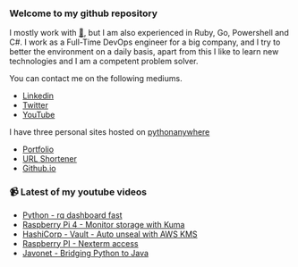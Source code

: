 ### Welcome to my github repository

I mostly work with [:snake:](https://www.python.org/), but I am also experienced in Ruby, Go, Powershell and C#. I work as a Full-Time DevOps engineer for a big company, and I try to better the environment on a daily basis, apart from this I like to learn new technologies and I am a competent problem solver.

You can contact me on the following mediums.
- [Linkedin](https://www.linkedin.com/in/r3ap3rpy)
- [Twitter](https://twitter.com/r3ap3rpy)
- [YouTube](https://www.youtube.com/channel/UC1qkMXH8d2I9DDAtBSeEHqg)

I have three personal sites hosted on [pythonanywhere](https://www.pythonanywhere.com/)
- [Portfolio](http://r3ap3rpy.pythonanywhere.com/)
- [URL Shortener](http://shortenpy.pythonanywhere.com/)
- [Github.io](https://r3ap3rpy.github.io/)

### :video_camera: Latest of my youtube videos
<!-- YOUTUBE:START -->
- [Python - rq dashboard fast](https://www.youtube.com/watch?v=1c4CuxY7Sdo)
- [Raspberry Pi 4 - Monitor storage with Kuma](https://www.youtube.com/watch?v=tsIyQnBcWfE)
- [HashiCorp - Vault - Auto unseal with AWS KMS](https://www.youtube.com/watch?v=Htf3fjARv7w)
- [Raspberry PI - Nexterm access](https://www.youtube.com/watch?v=XX2MyPOcEGY)
- [Javonet - Bridging Python to Java](https://www.youtube.com/watch?v=5HrdLf2lxc0)
<!-- YOUTUBE:END -->

